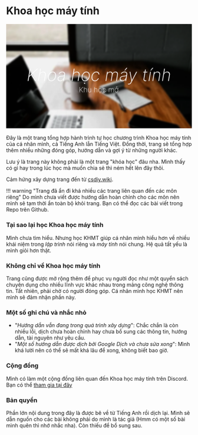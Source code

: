 # Khoa học máy tính

![](images/cover.png)

Đây là một trang tổng hợp hành trình tự học chương trình Khoa học máy tính của cá nhân mình, cả Tiếng Anh lẫn Tiếng Việt. Đồng thời, trang sẽ tổng hợp thêm nhiều những đóng góp, hướng dẫn và gợi ý từ những người khác. 

Lưu ý là trang này không phải là một trang "khóa học" đâu nha. Mình thấy có gì hay trong lúc học mà muốn chia sẻ thì ném hết lên đây thôi.

Cảm hứng xây dựng trang đến từ [csdiy.wiki](https://csdiy.wiki/).

!!! warning "Trang đã ẩn đi khá nhiều các trang liên quan đến các môn riêng"
    Do mình chưa viết được hướng dẫn hoàn chỉnh cho các môn nên mình sẽ tạm thời ẩn toàn bộ khỏi trang. Bạn có thể đọc các bài viết trong Repo trên Github.
    
### Tại sao lại học Khoa học máy tính
Mình chưa tìm hiểu. Nhưng học KHMT giúp cá nhân mình hiểu hơn về nhiều khái niệm trong *lập trình* nói riêng và *máy tính* nói chung. Hệ quả tất yếu là mình giỏi hơn thật.
 
### Không chỉ về Khoa học máy tính
Trang cũng được mở rộng thêm để phục vụ người đọc như một quyển sách chuyên dụng cho nhiều lĩnh vực khác nhau trong mảng công nghệ thông tin. Tất nhiên, phải chờ có người đóng góp. Cá nhân mình học KHMT nên mình sẽ đảm nhận phần này.

### Một số ghi chú và nhắc nhỏ

- "*Hướng dẫn vẫn đang trong quá trình xây dựng*": Chắc chắn là còn nhiều lỗi, dịch chưa hoàn chỉnh hay chưa bổ sung các thông tin, hướng dẫn, tài nguyên như yêu cầu.
- "*Một số hướng dẫn được dịch bởi Google Dịch và chưa sửa xong*": Mình khá lười nên có thể sẽ mất khá lâu để xong, không biết bao giờ.

### Cộng đồng
Mình có làm một cộng đồng liên quan đến Khoa học máy tính trên Discord. Bạn có thể [tham gia tại đây](https://discord.gg/x93EE354PB)

### Bản quyền
Phần lớn nội dung trong đây là được bê về từ Tiếng Anh rồi dịch lại. Mình sẽ dẫn nguồn cho các bài không phải do mình là tác giả (Hmm có một số bài mình quên thì nhớ nhắc nha). Còn thiếu để bổ sung sau.
